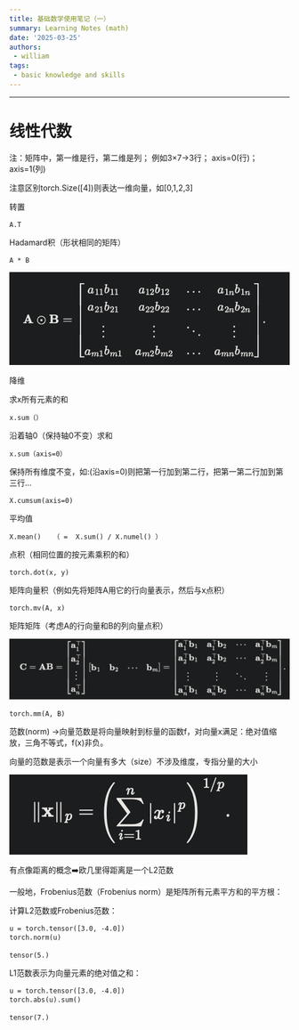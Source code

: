 ```yaml
---
title: 基础数学使用笔记（一）
summary: Learning Notes (math) 
date: '2025-03-25'
authors:
 - william
tags:
 - basic knowledge and skills
---
```


---
# 线性代数

注：矩阵中，第一维是行，第二维是列； 例如3×7→3行；  axis=0(行)；axis=1(列)

注意区别torch.Size([4])则表达一维向量，如[0,1,2,3]

转置

    A.T

Hadamard积（形状相同的矩阵）

    A * B

 ![png](output1.png)

降维

求x所有元素的和

    x.sum（）

沿着轴0（保持轴0不变）求和

    x.sum（axis=0）

保持所有维度不变，如:(沿axis=0)则把第一行加到第二行，把第一第二行加到第三行...

    X.cumsum(axis=0)

平均值

    X.mean()   （ =  X.sum() / X.numel() ）

点积（相同位置的按元素乘积的和）

    torch.dot(x, y)

矩阵向量积（例如先将矩阵A用它的行向量表示，然后与x点积）

    torch.mv(A, x)

矩阵矩阵（考虑A的行向量和B的列向量点积）

![png](output2.png)

    torch.mm(A, B)

范数(norm) →向量范数是将向量映射到标量的函数f，对向量x满足：绝对值缩放，三角不等式，f(x)非负。

向量的范数是表示一个向量有多大（size）不涉及维度，专指分量的大小

![png](output3.png)

有点像距离的概念➡️欧几里得距离是一个L2范数

一般地，Frobenius范数（Frobenius norm）是矩阵所有元素平方和的平方根：

计算L2范数或Frobenius范数：

    u = torch.tensor([3.0, -4.0])
    torch.norm(u)

    tensor(5.)

L1范数表示为向量元素的绝对值之和：

    u = torch.tensor([3.0, -4.0])
    torch.abs(u).sum()

    tensor(7.)







